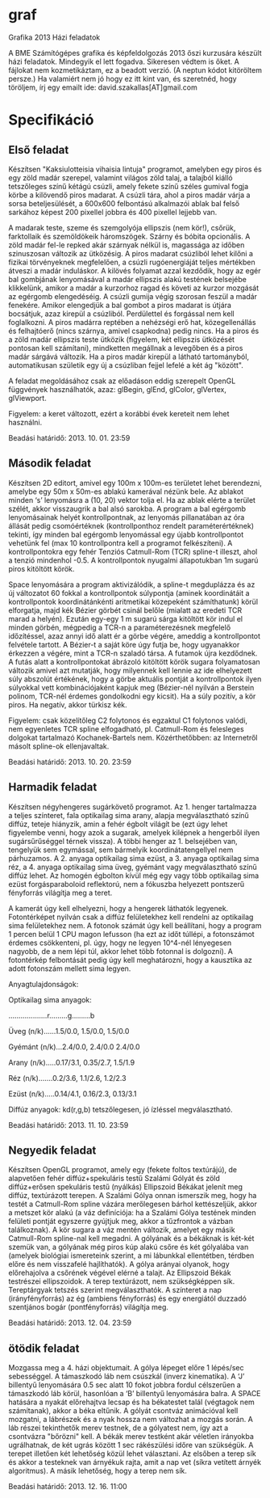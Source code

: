 graf
====

Grafika 2013 Házi feladatok

A BME Számítógépes grafika és képfeldolgozás 2013 őszi kurzusára készült házi feladatok. Mindegyik el lett fogadva. Sikeresen védtem is őket. A fájlokat nem kozmetikáztam, ez a beadott verzió. (A neptun kódot kitöröltem persze.) Ha valamiért nem jó hogy ez itt kint van, és szeretnéd, hogy töröljem, írj egy emailt ide: david.szakallas[AT]gmail.com

Specifikáció
============

Első feladat
------------

Készítsen "Kaksiulotteisia vihaisia lintuja" programot, amelyben egy piros és egy zöld madár szerepel, valamint világos zöld talaj, a talajból kiálló tetszőleges színű kétágú csúzli, amely fekete színű széles gumival fogja körbe a kilövendő piros madarat. A csúzli tára, ahol a piros madár várja a sorsa beteljesülését, a 600x600 felbontású alkalmazói ablak bal felső sarkához képest 200 pixellel jobbra és 400 pixellel lejjebb van.

A madarak teste, szeme és szemgolyója ellipszis (nem kör!), csőrük, farktollaik és szemöldökeik háromszögek. Szárny és bóbita opcionális. A zöld madár fel-le repked akár szárnyak nélkül is, magassága az időben szinuszosan változik az ütközésig. A piros madarat csúzliból lehet kilőni a fizikai törvényeknek megfelelően, a csúzli rugóenergiáját teljes mértékben átveszi a madár induláskor. A kilövés folyamat azzal kezdődik, hogy az egér bal gombjának lenyomásával a madár ellipszis alakú testének belsejébe klikkelünk, amikor a madár a kurzorhoz ragad és követi az kurzor mozgását az egérgomb elengedéséig. A csúzli gumija végig szorosan feszül a madár fenekére. Amikor elengedjük a bal gombot a piros madarat is útjára bocsátjuk, azaz kirepül a csúzliból. Perdülettel és forgással nem kell foglalkozni. A piros madárra reptében a nehézségi erő hat, közegellenállás és felhajtóerő (nincs szárnya, amivel csapkodna) pedig nincs. Ha a piros és a zöld madár ellipszis teste ütközik (figyelem, két ellipszis ütközését pontosan kell számítani), mindketten megállnak a levegőben és a piros madár sárgává változik. Ha a piros madár kirepül a látható tartományból, automatikusan születik egy új a csúzliban fejjel lefelé a két ág "között".

A feladat megoldásához csak az előadáson eddig szerepelt OpenGL függvények használhatók, azaz: glBegin, glEnd, glColor, glVertex, glViewport.

Figyelem: a keret változott, ezért a korábbi évek kereteit nem lehet használni.

Beadási határidő: 2013. 10. 01. 23:59

Második feladat
---------------

Készítsen 2D editort, amivel egy 100m x 100m-es területet lehet berendezni, amelybe egy 50m x 50m-es ablakú kamerával nézünk bele. Az ablakot minden ‘s’ lenyomásra a (10, 20) vektor tolja el. Ha az ablak elérte a terület szélét, akkor visszaugrik a bal alsó sarokba. A program a bal egérgomb lenyomásainak helyét kontrollpontnak, az lenyomás pillanatában az óra állását pedig csomóértéknek (kontrollponthoz rendelt paraméterértéknek) tekinti, így minden bal egérgomb lenyomással egy újabb kontrollpontot vehetünk fel (max 10 kontrollpontra kell a programot felkészíteni). A kontrollpontokra egy fehér Tenziós Catmull-Rom (TCR) spline-t illeszt, ahol a tenzió mindenhol -0.5. A kontrollpontok nyugalmi állapotukban 1m sugarú piros kitöltött körök.

Space lenyomására a program aktivizálódik, a spline-t megduplázza és az új változatot 60 fokkal a kontrollpontok súlypontja (aminek koordinátáit a kontrollpontok koordinátánkénti aritmetikai közepeként számíthatunk) körül elforgatja, majd kék Bézier görbét csinál belőle (mialatt az eredeti TCR marad a helyén). Ezután egy-egy 1 m sugarú sárga kitöltött kör indul el minden görbén, mégpedig a TCR-n a paraméterezésnek megfelelő időzítéssel, azaz annyi idő alatt ér a görbe végére, ameddig a kontrollpontot felvétele tartott. A Bézier-t a saját köre úgy futja be, hogy ugyanakkor érkezzen a végére, mint a TCR-n szaladó társa. A futamok újra kezdődnek. A futás alatt a kontrollpontokat ábrázoló kitöltött körök sugara folyamatosan változik amivel azt mutatják, hogy milyennek kell lennie az ide elhelyezett súly abszolút értékének, hogy a görbe aktuális pontját a kontrollpontok ilyen súlyokkal vett kombinációjaként kapjuk meg (Bézier-nél nyilván a Berstein polinom, TCR-nél érdemes gondolkodni egy kicsit). Ha a súly pozitív, a kör piros. Ha negatív, akkor türkisz kék.

Figyelem: csak közelítőleg C2 folytonos és egzaktul C1 folytonos valódi, nem egyenletes TCR spline elfogadható, pl. Catmull-Rom és felesleges dolgokat tartalmazó Kochanek-Bartels nem. Közérthetőbben: az Internetről másolt spline-ok ellenjavaltak.

Beadási határidő: 2013. 10. 20. 23:59

Harmadik feladat
----------------

Készítsen négyhengeres sugárkövető programot. Az 1. henger tartalmazza a teljes színteret, fala optikailag sima arany, alapja megválasztható színű diffúz, teteje hiányzik, amin a fehér égbolt világít be (ezt úgy lehet figyelembe venni, hogy azok a sugarak, amelyek kilépnek a hengerből ilyen sugársűrűséggel térnek vissza). A többi henger az 1. belsejében van, tengelyük sem egymással, sem bármelyik koordinátatengellyel nem párhuzamos. A 2. anyaga optikailag sima ezüst, a 3. anyaga optikailag sima réz, a 4. anyaga optikailag sima üveg, gyémánt vagy megválasztható színű diffúz lehet. Az homogén égbolton kívül még egy vagy több optikailag sima ezüst forgásparaboloid reflektorú, nem a fókuszba helyezett pontszerű fényforrás világítja meg a teret.

A kamerát úgy kell elhelyezni, hogy a hengerek láthatók legyenek. Fotontérképet nyilván csak a diffúz felületekhez kell rendelni az optikailag sima felületekhez nem. A fotonok számát úgy kell beállítani, hogy a program 1 percen belül 1 CPU magon lefusson (ha ezt az időt túllépi, a fotonszámot érdemes csökkenteni, pl. úgy, hogy ne legyen 10^4-nél lényegesen nagyobb, de a nem lépi túl, akkor lehet több fotonnal is dolgozni). A fotontérkép felbontását pedig úgy kell meghatározni, hogy a kausztika az adott fotonszám mellett sima legyen.

Anyagtulajdonságok:

Optikailag sima anyagok:

...................r.........g.........b

Üveg (n/k)......1.5/0.0, 1.5/0.0, 1.5/0.0

Gyémánt (n/k)...2.4/0.0, 2.4/0.0 2.4/0.0

Arany (n/k).....0.17/3.1, 0.35/2.7, 1.5/1.9

Réz (n/k).......0.2/3.6, 1.1/2.6, 1.2/2.3

Ezüst (n/k).....0.14/4.1, 0.16/2.3, 0.13/3.1

Diffúz anyagok: kd(r,g,b) tetszőlegesen, jó ízléssel megválasztható.

Beadási határidő: 2013. 11. 10. 23:59

Negyedik feladat
----------------

Készítsen OpenGL programot, amely egy (fekete foltos textúrájú), de alapvetően fehér diffúz+spekuláris testű Szalámi Gólyát és zöld diffúz+erősen spekuláris testű (nyálkás) Ellipszoid Békákat jelenít meg diffúz, textúrázott terepen. A Szalámi Gólya onnan ismerszik meg, hogy ha testét a Catmull-Rom spline vázára merőlegesen bárhol kettészeljük, akkor a metszet kör alakú (a váz definíciója: ha a Szalámi Gólya testének minden felületi pontját egyszerre gyújtjuk meg, akkor a tűzfrontok a vázban találkoznak). A kör sugara a váz mentén változik, amelyet egy másik Catmull-Rom spline-nal kell megadni. A gólyának és a békáknak is két-két szemük van, a gólyának még piros kúp alakú csőre és két gólyalába van (amelyek biológiai ismereteink szerint, a mi lábunkkal ellentétben, térdben előre és nem visszafelé hajlíthatók). A gólya arányai olyanok, hogy előrehajolva a csőrének végével elérné a talajt. Az Ellipszoid Békák testrészei ellipszoidok. A terep textúrázott, nem szükségképpen sík. Tereptárgyak tetszés szerint megválaszthatók. A színteret a nap (irányfényforrás) az ég (ambiens fényforrás) és egy energiától duzzadó szentjános bogár (pontfényforrás) világítja meg.

Beadási határidő: 2013. 12. 04. 23:59

ötödik feladat
--------------

Mozgassa meg a 4. házi objektumait. A gólya lépeget előre 1 lépés/sec sebességgel. A támaszkodó láb nem csúszkál (inverz kinematika). A ‘J’ billentyű lenyomására 0.5 sec alatt 10 fokot jobbra fordul célszerűen a támaszkodó láb körül, hasonlóan a ‘B’ billentyű lenyomására balra. A SPACE hatására a nyakát előrehajtva lecsap és ha békatestet talál (végtagok nem számítanak), akkor a béka eltűnik. A gólyát csontváz animációval kell mozgatni, a lábrészek és a nyak hossza nem változhat a mozgás során. A láb részei tekinthetők merev testnek, de a gólyatest nem, így azt a csontvázra "bőrözni" kell. A békák merev testként akár véletlen irányokba ugrálhatnak, de két ugrás között 1 sec rákészülési időre van szükségük. A terepet illetően két lehetőség közül lehet választani. Az elsőben a terep sík és akkor a testeknek van árnyékuk rajta, amit a nap vet (síkra vetített árnyék algoritmus). A másik lehetőség, hogy a terep nem sík.

Beadási határidő: 2013. 12. 16. 11:00
